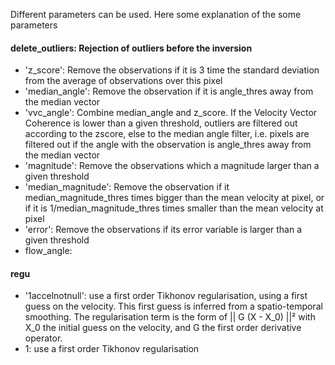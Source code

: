 
Different parameters can be used. Here some explanation of the some parameters

#### delete_outliers: Rejection of outliers before the inversion
- 'z_score':  Remove the observations if it is 3 time the standard deviation from the average of observations over this pixel
- 'median_angle': Remove the observation if it is angle_thres away from the median vector
- 'vvc_angle':  Combine median_angle and z_score. If the Velocity Vector Coherence is lower than a given threshold, outliers are filtered out according to the zscore, else to the median angle filter, i.e. pixels are filtered out if the angle with the observation is angle_thres away from the median vector
- 'magnitude':  Remove the observations which a magnitude larger than a given threshold
- 'median_magnitude':   Remove the observation if it median_magnitude_thres times bigger than the mean velocity at pixel, or if it is
    1/median_magnitude_thres times smaller than the mean velocity at pixel
- 'error': Remove the observations if its error variable is larger than a given threshold
- flow_angle: 

#### regu
- '1accelnotnull': use a first order Tikhonov regularisation, using a first guess on the velocity. This first guess is inferred from a spatio-temporal smoothing. The regularisation term is the form of || G (X - X_0) ||² with X_0 the initial guess on the velocity, and G the first order derivative operator.
- 1: use a first order Tikhonov regularisation

